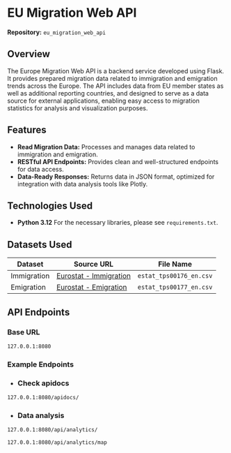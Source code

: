 # EU Migration Web API
**Repository:** `eu_migration_web_api`

## Overview

The Europe Migration Web API is a backend service developed using Flask. It provides prepared migration data related to immigration and emigration trends across the Europe. The API includes data from EU member states as well as additional reporting countries, and designed to serve as a data source for external applications, enabling easy access to migration statistics for analysis and visualization purposes.

## Features

- **Read Migration Data:** Processes and manages data related to immigration and emigration.
- **RESTful API Endpoints:** Provides clean and well-structured endpoints for data access.
- **Data-Ready Responses:** Returns data in JSON format, optimized for integration with data analysis tools like Plotly.

## Technologies Used

- **Python 3.12**
For the necessary libraries, please see `requirements.txt`. 

## Datasets Used

| Dataset       | Source URL                                                                                     | File Name                   |
| ------------- | --------------------------------------------------------------------------------------------- | --------------------------- |
| Immigration   | [Eurostat - Immigration](https://ec.europa.eu/eurostat/databrowser/product/page/tps00176)     | `estat_tps00176_en.csv`     |
| Emigration    | [Eurostat - Emigration](https://ec.europa.eu/eurostat/databrowser/product/page/tps00177)      | `estat_tps00177_en.csv`     |

## API Endpoints

### Base URL

```sh
127.0.0.1:8080
```
### Example Endpoints

- ### Check apidocs 

```sh
127.0.0.1:8080/apidocs/
```

- ### Data analysis 

```sh
127.0.0.1:8080/api/analytics/
```

```sh
127.0.0.1:8080/api/analytics/map
```


